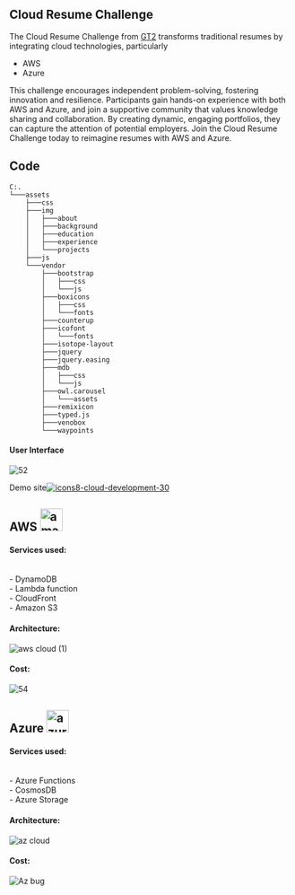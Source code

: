 <h2>Cloud Resume Challenge</h2>
<p>The Cloud Resume Challenge from <a href="https://cloudresumechallenge.dev/docs/the-challenge/">GT2</a> transforms traditional resumes by integrating cloud technologies, particularly</p>
<ul>
    <li>AWS</li>
    <li>Azure</li>
</ul>
<p>This challenge encourages independent problem-solving, fostering innovation and resilience. Participants gain hands-on experience with both AWS and Azure, and join a supportive community that values knowledge sharing and collaboration. By creating dynamic, engaging portfolios, they can capture the attention of potential employers. Join the Cloud Resume Challenge today to reimagine resumes with AWS and Azure.</p>
<h2>Code</h2>

```
C:.
└───assets
    ├───css
    ├───img
    │   ├───about
    │   ├───background
    │   ├───education
    │   ├───experience
    │   └───projects
    ├───js
    └───vendor
        ├───bootstrap
        │   ├───css
        │   └───js
        ├───boxicons
        │   ├───css
        │   └───fonts
        ├───counterup
        ├───icofont
        │   └───fonts
        ├───isotope-layout
        ├───jquery
        ├───jquery.easing
        ├───mdb
        │   ├───css
        │   └───js
        ├───owl.carousel
        │   └───assets
        ├───remixicon
        ├───typed.js
        ├───venobox
        └───waypoints
```

<h4>User Interface</h4>

![52](https://github.com/Vimal007Vimal/Cloud-Resume-Challenge/assets/144089192/43efb1ba-08c0-4b8d-a32c-7b451eb3b55d)

Demo site<a href="https://cloudcvdemo.netlify.app/">![icons8-cloud-development-30](https://github.com/Vimal007Vimal/Cloud-Resume-Challenge/assets/144089192/b4cd1e48-5ab9-4fe1-a5ce-f22b85cac803)</a>

###

<h2>AWS <img src="https://skillicons.dev/icons?i=aws" height="40" alt="amazonwebservices logo"  /> </h2>

<h4>Services used:</h4> <br>
-  DynamoDB             <br>
-  Lambda function      <br>
- CloudFront          <br>
- Amazon S3         

<h4>Architecture:</h4>

![aws cloud  (1)](https://github.com/Vimal007Vimal/Cloud-Resume-Challenge/assets/144089192/ce03e787-253b-46d9-8728-bfe4c021ec3c)

<h4>Cost:</h4>

![54](https://github.com/Vimal007Vimal/Cloud-Resume-Challenge/assets/144089192/eeead3be-d5e2-4299-b60f-66a06ae9c829)


<h2>Azure  <img src="https://cdn.jsdelivr.net/gh/devicons/devicon/icons/azure/azure-original.svg" height="40" alt="azure logo"  /></h2>


<h4>Services used:</h4> <br>
- Azure Functions <br>
- CosmosDB  <br>
- Azure Storage  


<h4>Architecture:</h4>

![az cloud](https://github.com/user-attachments/assets/667dc23a-9e9c-4c3d-ad50-3b1dd8b9675c)

<h4>Cost:</h4>

![Az bug](https://github.com/user-attachments/assets/824f3572-231c-403f-b56c-9a99520310c9)
